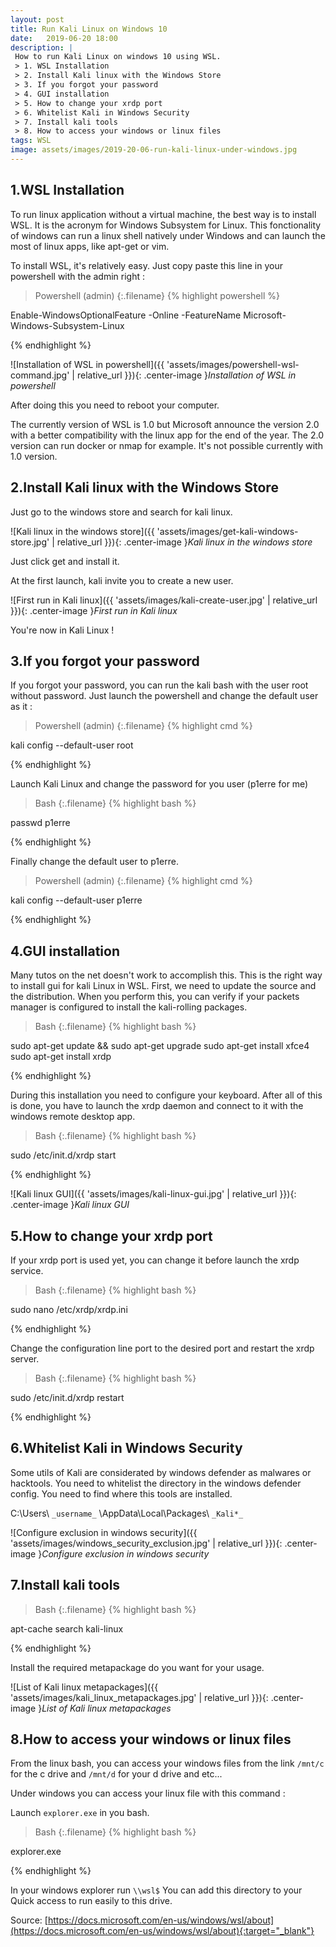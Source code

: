 ```yaml
---
layout: post
title: Run Kali Linux on Windows 10
date:   2019-06-20 18:00
description: |
 How to run Kali Linux on windows 10 using WSL.
 > 1. WSL Installation
 > 2. Install Kali linux with the Windows Store
 > 3. If you forgot your password
 > 4. GUI installation
 > 5. How to change your xrdp port
 > 6. Whitelist Kali in Windows Security
 > 7. Install kali tools
 > 8. How to access your windows or linux files
tags: WSL
image: assets/images/2019-20-06-run-kali-linux-under-windows.jpg
---
```


## 1.WSL Installation

To run linux application without a virtual machine, the best way is to install WSL. It is the acronym for Windows Subsystem for Linux.
This fonctionality of windows can run a linux shell natively under Windows and can launch the most of linux apps, like apt-get or vim.


To install WSL, it's relatively easy. Just copy paste this line in your powershell with the admin right :

>Powershell (admin)
{:.filename}
{% highlight powershell %}

Enable-WindowsOptionalFeature -Online -FeatureName Microsoft-Windows-Subsystem-Linux

{% endhighlight %}

![Installation of WSL in powershell]({{ 'assets/images/powershell-wsl-command.jpg' | relative_url }}){: .center-image }*Installation of WSL in powershell*

After doing this you need to reboot your computer.

The currently version of WSL is 1.0 but Microsoft announce the version 2.0 with a better compatibility with the linux app for the end of the year.
The 2.0 version can run docker or nmap for example. It's not possible currently with 1.0 version.

## 2.Install Kali linux with the Windows Store

Just go to the windows store and search for kali linux.

![Kali linux in the windows store]({{ 'assets/images/get-kali-windows-store.jpg' | relative_url }}){: .center-image }*Kali linux in the windows store*

Just click get and install it.

At the first launch, kali invite you to create a new user.

![First run in Kali linux]({{ 'assets/images/kali-create-user.jpg' | relative_url }}){: .center-image }*First run in Kali linux*

You're now in Kali Linux !

## 3.If you forgot your password

If you forgot your password, you can run the kali bash with the user root without password. Just launch the powershell and change the default user as it :

>Powershell (admin)
{:.filename}
{% highlight cmd %}

kali config --default-user root

{% endhighlight %}

Launch Kali Linux and change the password for you user (p1erre for me)

>Bash
{:.filename}
{% highlight bash %}

passwd p1erre

{% endhighlight %}

Finally change the default user to p1erre.

>Powershell (admin)
{:.filename}
{% highlight cmd %}

kali config --default-user p1erre

{% endhighlight %}

## 4.GUI installation

Many tutos on the net doesn't work to accomplish this. This is the right way to install gui for kali Linux in WSL.
First, we need to update the source and the distribution. When you perform this, you can verify if your packets manager is configured to install the kali-rolling packages.

>Bash
{:.filename}
{% highlight bash %}

sudo apt-get update && sudo apt-get upgrade
sudo apt-get install xfce4
sudo apt-get install xrdp

{% endhighlight %}

During this installation you need to configure your keyboard.
After all of this is done, you have to launch the xrdp daemon and connect to it with the windows remote desktop app.

>Bash
{:.filename}
{% highlight bash %}

sudo /etc/init.d/xrdp start

{% endhighlight %}

![Kali linux GUI]({{ 'assets/images/kali-linux-gui.jpg' | relative_url }}){: .center-image }*Kali linux GUI*

## 5.How to change your xrdp port

If your xrdp port is used yet, you can change it before launch the xrdp service.

>Bash
{:.filename}
{% highlight bash %}

sudo nano /etc/xrdp/xrdp.ini

{% endhighlight %}

Change the configuration line port to the desired port and restart the xrdp server.

>Bash
{:.filename}
{% highlight bash %}

sudo /etc/init.d/xrdp restart

{% endhighlight %}

## 6.Whitelist Kali in Windows Security

Some utils of Kali are considerated by windows defender as malwares or hacktools. You need to whitelist the directory in the windows defender config.
You need to find where this tools are installed.

C:\Users\ `_username_` \AppData\Local\Packages\ `_Kali*_`

![Configure exclusion in windows security]({{ 'assets/images/windows_security_exclusion.jpg' | relative_url }}){: .center-image }*Configure exclusion in windows security*

## 7.Install kali tools

>Bash
{:.filename}
{% highlight bash %}

apt-cache search kali-linux

{% endhighlight %}

Install the required metapackage do you want for your usage.

![List of Kali linux metapackages]({{ 'assets/images/kali_linux_metapackages.jpg' | relative_url }}){: .center-image }*List of Kali linux metapackages*

## 8.How to access your windows or linux files

From the linux bash, you can access your windows files from the link `/mnt/c` for the c drive and `/mnt/d` for your d drive and etc...

Under windows you can access your linux file with this command :

Launch `explorer.exe` in you bash.

>Bash
{:.filename}
{% highlight bash %}

explorer.exe

{% endhighlight %}

In your windows explorer run `\\wsl$`
You can add this directory to your Quick access to run easily to this drive.

Source:
[https://docs.microsoft.com/en-us/windows/wsl/about](https://docs.microsoft.com/en-us/windows/wsl/about){:target="_blank"}
